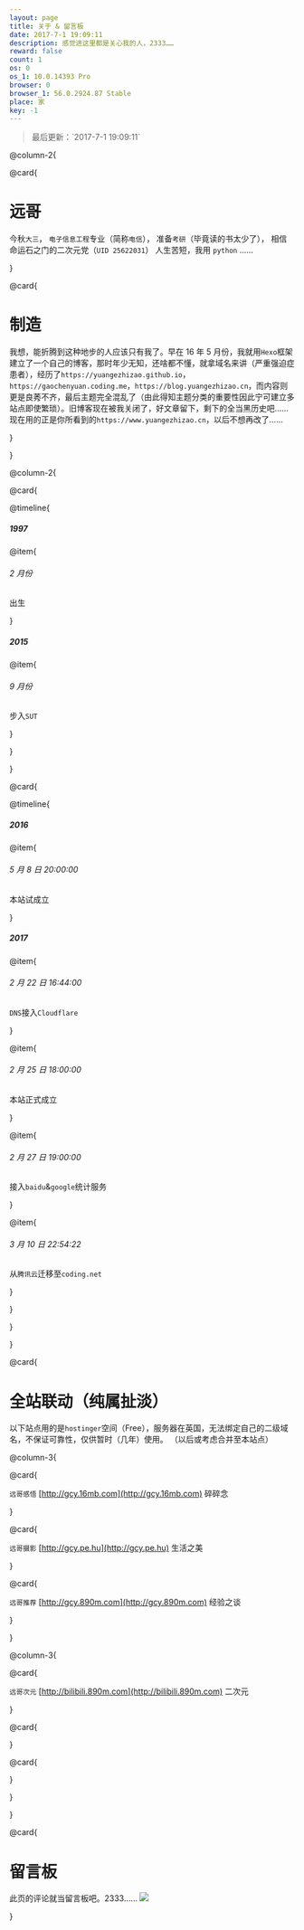 ```yaml
---
layout: page
title: 关于 & 留言板
date: 2017-7-1 19:09:11
description: 感觉进这里都是关心我的人，2333……
reward: false
count: 1
os: 0
os_1: 10.0.14393 Pro
browser: 0
browser_1: 56.0.2924.87 Stable
place: 家
key: -1
---
```


<blockquote>最后更新：`2017-7-1 19:09:11`</blockquote>

@column-2{

@card{

# 远哥
今秋`大三`，
`电子信息工程`专业（简称`电信`），
准备`考研`（毕竟读的书太少了），
相信命运石之门的二次元党（`UID 25622031`）
人生苦短，我用 `python` ……

}

@card{

# 制造
我想，能折腾到这种地步的人应该只有我了。早在 16 年 5 月份，我就用`Hexo`框架建立了一个自己的博客，那时年少无知，还啥都不懂，就拿域名来讲（严重强迫症患者），经历了`https://yuangezhizao.github.io`，`https://gaochenyuan.coding.me`，`https://blog.yuangezhizao.cn`，而内容则更是良莠不齐，最后主题完全混乱了（由此得知主题分类的重要性因此宁可建立多站点即使繁琐）。旧博客现在被我关闭了，好文章留下，剩下的全当黑历史吧……现在用的正是你所看到的`https://www.yuangezhizao.cn`，以后不想再改了……

}

}

@column-2{

@card{

@timeline{

##### 1997

@item{

###### 2 月份

出生

}

##### 2015

@item{

###### 9 月份

步入`SUT`

}

}

}

@card{

@timeline{

##### 2016

@item{

###### 5 月 8 日 20:00:00

本站试成立

}

##### 2017

@item{

###### 2 月 22 日 16:44:00

`DNS`接入`Cloudflare`

}

@item{

###### 2 月 25 日 18:00:00

本站正式成立

}

@item{

###### 2 月 27 日 19:00:00

接入`baidu`&`google`统计服务

}

@item{

###### 3 月 10 日 22:54:22

从`腾讯云`迁移至`coding.net`

}

}

}

}

@card{

# 全站联动（纯属扯淡）
以下站点用的是`hostinger`空间（Free），服务器在英国，无法绑定自己的二级域名，不保证可靠性，仅供暂时（几年）使用。
（以后或考虑合并至本站点）

@column-3{

@card{

`远哥感悟`
[http://gcy.16mb.com](http://gcy.16mb.com)
碎碎念

}

@card{

`远哥摄影`
[http://gcy.pe.hu](http://gcy.pe.hu)
生活之美

}

@card{

`远哥推荐`
[http://gcy.890m.com](http://gcy.890m.com)
经验之谈

}

}

@column-3{

@card{

`远哥次元`
[http://bilibili.890m.com](http://bilibili.890m.com)
二次元

}

@card{

}

@card{

}

}

}

@card{

# 留言板
此页的评论就当留言板吧。2333……
![](http://ip.ntrqq.net/images/lovelive.png?wd=6IO95Zyo5LqM5qyh5YWD6YeM6YGH6KeB5L2g5Lus55yf5piv5aSq5aW95LqGCnUncyBmb3JldmVy77yB)

}
